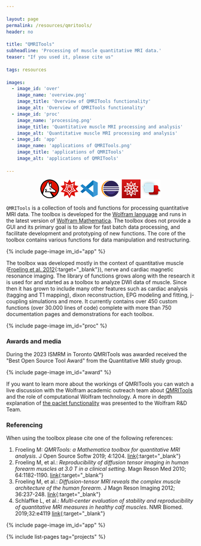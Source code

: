 ```yaml
---

layout: page
permalink: /resources/qmritools/
header: no

title: "QMRITools"
subheadline: 'Processing of muscle quantitative MRI data.'
teaser: "If you used it, please cite us"

tags: resources

images:
  - image_id: 'over'
    image_name: 'overview.png'
    image_title: 'Overview of QMRITools functionality'
    image_alt: 'Overview of QMRITools functionality' 
  - image_id: 'proc'
    image_name: 'processing.png'
    image_title: 'Quantitative muscle MRI processing and analysis'
    image_alt: 'Quantitative muscle MRI processing and analysis'
  - image_id: 'app'
    image_name: 'applications of QMRITools.png'
    image_title: 'applications of QMRITools'
    image_alt: 'applications of QMRITools'

---
```


<p align="center">
<a href="https://www.wolfram.com/language/" target="_blank" style="text-decoration: none; border-bottom: none;">
<img alt="wolfram language" title="wolfram language" src="/assets/images/wolfram_language.png"></a>
<a href="http://www.wolfram.com/mathematica/" target="_blank" style="text-decoration: none; border-bottom: none;">
<img alt="Wolfram Mathematica" title="Wolfram Mathematica" src="/assets/images/wolfram_mathematica.png"></a>
<a href="https://marketplace.visualstudio.com/items?itemName=WolframResearch.wolfram" target="_blank" style="text-decoration: none; border-bottom: none;">
<img alt="visual studio code" title="visual studio code" src="/assets/images/visual-studio-code.png"></a>
<a href="https://www.eclipse.org/" target="_blank" style="text-decoration: none; border-bottom: none;">
<img alt="eclipse" title="eclipse" src="/assets/images/eclipse.png"></a>
<a href="https://www.wolfram.com/workbench/" target="_blank" style="text-decoration: none; border-bottom: none;">
<img alt="wolfram workbench" title="wolfram workbench" src="/assets/images/wolfram_workbench.png"></a>
<a href="https://community.wolfram.com/groups/-/m/t/1661539" target="_blank" style="text-decoration: none; border-bottom: none;">
<img alt="Wolfram Community" title="Wolfram Community" src="/assets/images/community.png"></a>
</p>

`QMRITools` is a collection of tools and functions for processing
quantitative MRI data. The toolbox is developed for the [Wolfram
language](https://www.wolfram.com/language/) and runs in the latest version of
[Wolfram Mathematica](http://www.wolfram.com/mathematica/). The toolbox does not provide a GUI and its primary goal is to allow for fast batch data processing, and
facilitate development and prototyping of new functions. The core of the
toolbox contains various functions for data manipulation and restructuring.

{% include page-image im_id="app" %}

The toolbox was developed mostly in the context of quantitative muscle
([Froeling et al. 2012](https://onlinelibrary.wiley.com/doi/10.1002/jmri.23608){:target="_blank"}), nerve and cardiac magnetic resonance imaging. The library of functions grows along with the research it is used for and started as a toolbox to analyze DWI data of muscle. Since then it has grown to include many other features such as cardiac analysis
(tagging and T1 mapping), dixon reconstruction, EPG modeling and fitting, j-coupling
simulations and more. It currently contains over 450 custom functions (over 30.000 lines of code) complete with more than 750 documentation pages and demonstrations for each toolbox.

{% include page-image im_id="proc" %}

### Awards and media

During the 2023 ISMRM in Toronto QMRITools was awarded received the "Best Open Source Tool Award" from the Quantitative MRI study group.

{% include page-image im_id="award" %}

If you want to learn more about the workings of QMRITools you can watch a live discussion with the
Wolfram academic outreach team about <a href="https://www.youtube.com/live/wupxxiPJkxU?si=22BV_HSSa5u7Ds3D" target="_blank">QMRITools</a>
and the role of computational Wolfram technology. A more in depth explanation of <a href="https://www.youtube.com/live/LVUBupORthA?si=UjoNpM2szsrgB7xx" target="_blank">the paclet functionality</a> was presented to the Wolfram R&D Team.

### Referencing

When using the toolbox please cite one of the following references:

1. Froeling M: *QMRTools: a Mathematica toolbox for quantitative MRI analysis*. J Open Source Softw 2019; 4:1204.
   [link](https://joss.theoj.org/papers/ef8bfb6c31499845d353b6a5af0d6300){:target="_blank"}
2. Froeling M, et al.: *Reproducibility of diffusion tensor imaging in human forearm muscles at 3.0 T in a clinical setting*. Magn Reson Med 2010; 64:1182-1190.
   [link](https://onlinelibrary.wiley.com/doi/full/10.1002/mrm.22477){:target="_blank"}
3. Froeling M, et al.: *Diffusion-tensor MRI reveals the complex muscle architecture of the human forearm*. J Magn Reson Imaging 2012; 36:237-248.
   [link](https://onlinelibrary.wiley.com/doi/10.1002/jmri.23608){:target="_blank"}
4. Schlaffke L, et al.: *Multi‐center evaluation of stability and reproducibility of quantitative MRI measures in healthy calf muscles*. NMR Biomed. 2019;32:e4119
   [link](https://onlinelibrary.wiley.com/doi/full/10.1002/nbm.4119){:target="_blank"}

{% include page-image im_id="app" %}

{% include list-pages tag="projects" %}
